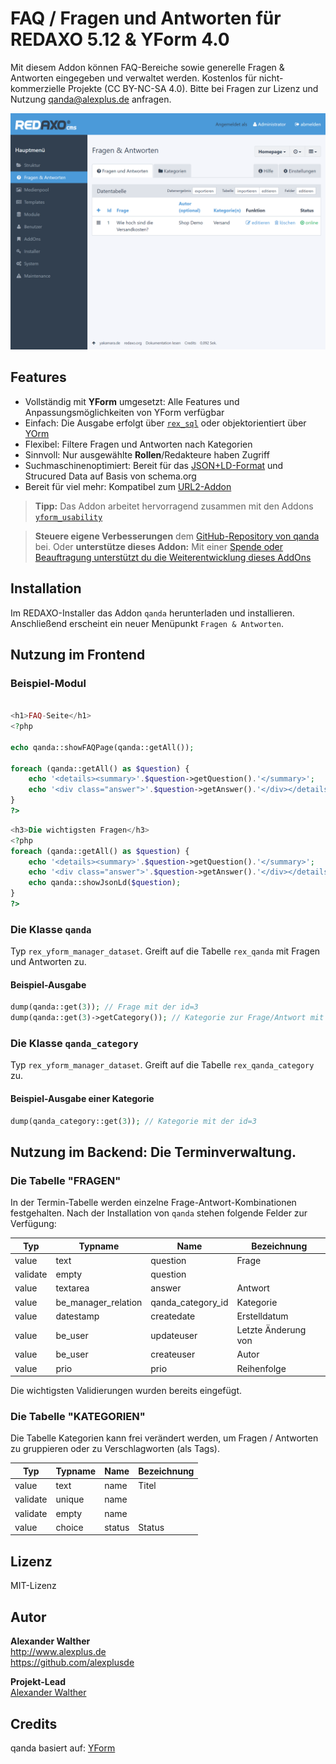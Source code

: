 # FAQ / Fragen und Antworten für REDAXO 5.12 & YForm 4.0

Mit diesem Addon können FAQ-Bereiche sowie generelle Fragen & Antworten eingegeben und verwaltet werden. Kostenlos für nicht-kommerzielle Projekte (CC BY-NC-SA 4.0). Bitte bei Fragen zur Lizenz und Nutzung qanda@alexplus.de anfragen.

![GitHub Logo](https://raw.githubusercontent.com/alexplusde/qanda/main/docs/screenshot.png)


## Features

* Vollständig mit **YForm** umgesetzt: Alle Features und Anpassungsmöglichkeiten von YForm verfügbar
* Einfach: Die Ausgabe erfolgt über [`rex_sql`](https://redaxo.org/doku/master/datenbank-queries) oder objektorientiert über [YOrm](https://github.com/yakamara/redaxo_yform_docs/blob/master/de_de/yorm.md)
* Flexibel: Filtere Fragen und Antworten nach Kategorien
* Sinnvoll: Nur ausgewählte **Rollen**/Redakteure haben Zugriff
* Suchmaschinenoptimiert: Bereit für das [JSON+LD-Format](https://jsonld.com/question-and-answer/) und Strucured Data auf Basis von schema.org
* Bereit für viel mehr: Kompatibel zum [URL2-Addon](https://github.com/tbaddade/redaxo_url)

> **Tipp:** Das Addon arbeitet hervorragend zusammen mit den Addons [`yform_usability`](https://github.com/FriendsOfREDAXO/yform_usability/)

> **Steuere eigene Verbesserungen** dem [GitHub-Repository von qanda](https://github.com/alexplusde/qanda) bei. Oder **unterstütze dieses Addon:** Mit einer [Spende oder Beauftragung unterstützt du die Weiterentwicklung dieses AddOns](https://github.com/sponsors/alexplusde)

## Installation

Im REDAXO-Installer das Addon `qanda` herunterladen und installieren. Anschließend erscheint ein neuer Menüpunkt `Fragen & Antworten`.

## Nutzung im Frontend

### Beispiel-Modul

```php

<h1>FAQ-Seite</h1>
<?php

echo qanda::showFAQPage(qanda::getAll());

foreach (qanda::getAll() as $question) {
    echo '<details><summary>'.$question->getQuestion().'</summary>';
    echo '<div class="answer">'.$question->getAnswer().'</div></details>';
}
?>
```

```php
<h3>Die wichtigsten Fragen</h3>
<?php
foreach (qanda::getAll() as $question) {
    echo '<details><summary>'.$question->getQuestion().'</summary>';
    echo '<div class="answer">'.$question->getAnswer().'</div></details>';
    echo qanda::showJsonLd($question);
}
?>
```

### Die Klasse `qanda`

Typ `rex_yform_manager_dataset`. Greift auf die Tabelle `rex_qanda` mit Fragen und Antworten zu.

#### Beispiel-Ausgabe

```php
dump(qanda::get(3)); // Frage mit der id=3
dump(qanda::get(3)->getCategory()); // Kategorie zur Frage/Antwort mit der id=3
```

### Die Klasse `qanda_category`

Typ `rex_yform_manager_dataset`. Greift auf die Tabelle `rex_qanda_category` zu.

#### Beispiel-Ausgabe einer Kategorie

```php
dump(qanda_category::get(3)); // Kategorie mit der id=3
```

## Nutzung im Backend: Die Terminverwaltung.

### Die Tabelle "FRAGEN"

In der Termin-Tabelle werden einzelne Frage-Antwort-Kombinationen festgehalten. Nach der Installation von `qanda` stehen folgende Felder zur Verfügung:

| Typ      | Typname             | Name              | Bezeichnung         |
| -------- | ------------------- | ----------------- | ------------------- |
| value    | text                | question          | Frage               |
| validate | empty               | question          |                     |
| value    | textarea            | answer            | Antwort             |
| value    | be_manager_relation | qanda_category_id | Kategorie           |
| value    | datestamp           | createdate        | Erstelldatum        |
| value    | be_user             | updateuser        | Letzte Änderung von |
| value    | be_user             | createuser        | Autor               |
| value    | prio                | prio              | Reihenfolge         |

Die wichtigsten Validierungen wurden bereits eingefügt.

### Die Tabelle "KATEGORIEN"

Die Tabelle Kategorien kann frei verändert werden, um Fragen / Antworten zu gruppieren oder zu Verschlagworten (als Tags).

| Typ      | Typname | Name   | Bezeichnung |
| -------- | ------- | ------ | ----------- |
| value    | text    | name   | Titel       |
| validate | unique  | name   |             |
| validate | empty   | name   |             |
| value    | choice  | status | Status      |

## Lizenz

MIT-Lizenz

## Autor

**Alexander Walther**  
http://www.alexplus.de  
https://github.com/alexplusde  

**Projekt-Lead**  
[Alexander Walther](https://github.com/alexplusde)

## Credits

qanda basiert auf: [YForm](https://github.com/yakamara/redaxo_yform)  
